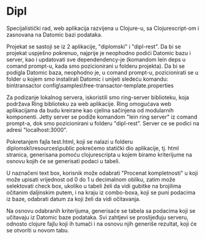 Dipl
====

Specijalistički rad, web aplikacija razvijena u Clojure-u, sa Clojurescript-om i zasnovana na Datomic bazi podataka. 

Projekat se sastoji se iz 2 aplikacije, "diplomski" i "dipl-rest". Da bi se projekat uspješno pokrenuo, najprije je neophodno podići Datomic bazu i server, kao i updatovati sve dependendency-je (komandom lein deps u comand prompt-u, kada smo pozicionirani u folderu projekta).
Da bi se podigla Datomic baza, neophodno je, u comand prompt-u, pozicionirati se u folder u kojem smo instalirali Datomic i unijeti sledeću komandu: bin\transactor config\samples\free-transactor-template.properties 

Za podizanje lokalnog servera, iskoristili smo ring-server biblioteku, koja podržava Ring biblioteku za web aplikacije. Ring omogućava web aplikacijama da budu kreirane kao cjelina sačinjena od modularnih komponenti. 
Jetty server se podiže komandom "lein ring server" iz comand prompt-a, dok smo pozicionirani u folderu "dipl-rest". Server ce se podici na adresi "localhost:3000".

Pokretanjem fajla test.html, koji se nalazi u folderu diplomski\resources\public pokrećemo statički dio aplikacije, tj. html stranica, generisana pomoću clojurescripta u kojem biramo kriterijume na osnovu kojih će se generisati podaci u tabeli. 

U naznačeni text box, korisnik može odabrati "Procenat kompletnosti" u koji može upisati vrijednost od 0 do 1 u decimalnom obliku, zatim može selektovati check box, ukoliko u tabeli želi da vidi gubitke na brojilima očitanim daljinskim putem, i na kraju iz combo-boxa, koji se puni podacima iz baze, odabrati datum za koji želi da vidi očitavanja. 

Na osnovu odabranih kriterijuma, generisaće se tabela sa podacima koji se učitavaju iz Datomic baze podataka. Svi zahtjevi se proslijeđuju serveru, odnosto clojure fajlu koji ih tumači i na osnovu njih generiše rezultat, koji će se otvoriti u novom tabu.
